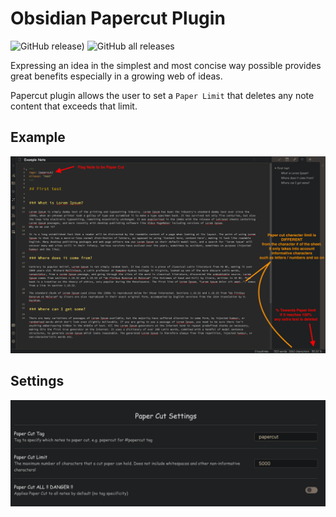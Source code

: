 # Obsidian Papercut Plugin

![GitHub release)](https://img.shields.io/github/v/release/Darakah/obsidian-paper-cut)
![GitHub all releases](https://img.shields.io/github/downloads/Darakah/obsidian-paper-cut/total)

Expressing an idea in the simplest and most concise way possible provides great benefits especially in a growing web of ideas.

Papercut plugin allows the user to set a `Paper Limit` that deletes any note content that exceeds that limit.

## Example

![example](https://github.com/Darakah/obsidian-paper-cut/blob/main/images/example.png)

## Settings

![settings](https://github.com/Darakah/obsidian-paper-cut/blob/main/images/settings.png)
